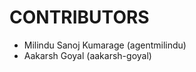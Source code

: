 CONTRIBUTORS
============

 - Milindu Sanoj Kumarage (agentmilindu)
 - Aakarsh Goyal (aakarsh-goyal)
